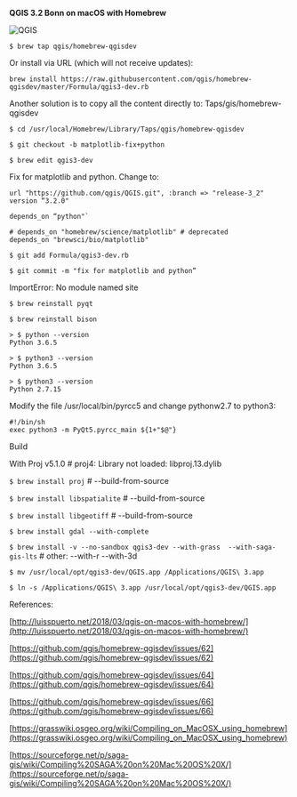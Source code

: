 **QGIS 3.2 Bonn on macOS with Homebrew**

![QGIS](https://raw.githubusercontent.com/fjperini/homebrew-qgisdev/master/screenshots.png "QGIS")

`$ brew tap qgis/homebrew-qgisdev`

Or install via URL (which will not receive updates):

`brew install https://raw.githubusercontent.com/qgis/homebrew-qgisdev/master/Formula/qgis3-dev.rb`

Another solution is to copy all the content directly to: Taps/gis/homebrew-qgisdev

`$ cd /usr/local/Homebrew/Library/Taps/qgis/homebrew-qgisdev`

`$ git checkout -b matplotlib-fix+python`

`$ brew edit qgis3-dev`

Fix for matplotlib and python. Change to:

```
url "https://github.com/qgis/QGIS.git", :branch => "release-3_2"
version “3.2.0"
```

```
depends_on “python"`
```

```
# depends_on "homebrew/science/matplotlib" # deprecated
depends_on "brewsci/bio/matplotlib"
```

`$ git add Formula/qgis3-dev.rb`

`$ git commit -m "fix for matplotlib and python”`

ImportError: No module named site 

`$ brew reinstall pyqt`

`$ brew reinstall bison`

```
> $ python --version
Python 3.6.5
```

```
> $ python3 --version
Python 3.6.5
```

```
> $ python3 --version
Python 2.7.15
```

Modify the file /usr/local/bin/pyrcc5 and change pythonw2.7 to python3: 

```
#!/bin/sh
exec python3 -m PyQt5.pyrcc_main ${1+"$@"}
```

Build 

With Proj v5.1.0 # proj4: Library not loaded: libproj.13.dylib

`$ brew install proj` # --build-from-source

`$ brew install libspatialite` # --build-from-source

`$ brew install libgeotiff` # --build-from-source

`$ brew install gdal --with-complete`

`$ brew install -v --no-sandbox qgis3-dev --with-grass  --with-saga-gis-lts`  # other:  --with-r --with-3d

`$ mv /usr/local/opt/qgis3-dev/QGIS.app /Applications/QGIS\ 3.app`

`$ ln -s /Applications/QGIS\ 3.app /usr/local/opt/qgis3-dev/QGIS.app`

References:

[http://luisspuerto.net/2018/03/qgis-on-macos-with-homebrew/](http://luisspuerto.net/2018/03/qgis-on-macos-with-homebrew/)

[https://github.com/qgis/homebrew-qgisdev/issues/62](https://github.com/qgis/homebrew-qgisdev/issues/62)

[https://github.com/qgis/homebrew-qgisdev/issues/64](https://github.com/qgis/homebrew-qgisdev/issues/64)

[https://github.com/qgis/homebrew-qgisdev/issues/66](https://github.com/qgis/homebrew-qgisdev/issues/66) 

[https://grasswiki.osgeo.org/wiki/Compiling_on_MacOSX_using_homebrew](https://grasswiki.osgeo.org/wiki/Compiling_on_MacOSX_using_homebrew)

[https://sourceforge.net/p/saga-gis/wiki/Compiling%20SAGA%20on%20Mac%20OS%20X/](https://sourceforge.net/p/saga-gis/wiki/Compiling%20SAGA%20on%20Mac%20OS%20X/)
